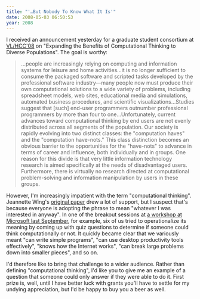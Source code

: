 ```yaml
---
title: "'…But Nobody To Know What It Is'"
date: 2008-05-03 06:50:53
year: 2008
---
```

I received an announcement yesterday for a graduate student consortium at <a href="http://vlhcc08.cs.unibw.de/">VL/HCC'08</a> on "Expanding the Benefits of Computational Thinking to Diverse Populations".  The goal is worthy:
<blockquote>…people are increasingly relying on computing and       information systems for leisure and home activities…it is no longer sufficient to consume the packaged software and scripted       tasks developed by the professional software industry—many people now       must produce their own computational solutions to a wide variety of       problems, including spreadsheet models, web sites, educational media       and simulations, automated business procedures, and scientific       visualizations…Studies       suggest that [such] end-user programmers outnumber professional programmers       by more than four to one…Unfortunately, current advances toward computational thinking by end       users are not evenly distributed across all segments of the population.       Our society is rapidly evolving into two distinct classes: the "computation       haves" and the "computation have-nots." This class distinction becomes an       obvious barrier to the opportunities for the "have-nots" to advance in       terms of career and influence, both individually and in groups. One reason       for this divide is that very little information technology research is       aimed specifically at the needs of disadvantaged users. Furthermore, there       is virtually no research directed at computational problem-solving and       information manipulation by users in these groups.</blockquote>
However, I'm increasingly impatient with the term "computational thinking".  Jeannette Wing's <a href="http://www.cs.cmu.edu/afs/cs/usr/wing/www/publications/Wing06.pdf">original paper</a> drew a lot of support, but I suspect that's because everyone is adopting the phrase to mean "whatever I was interested in anyway". In one of the breakout sessions at <a href="http://www.cs.utoronto.ca/~gvwilson/articles/cise-will-not-learn-2008.pdf">a workshop at Microsoft last September</a>, for example, six of us tried to operationalize its meaning by coming up with quiz questions to determine if someone could think computationally or not.  It quickly became clear that we variously meant "can write simple programs", "can use desktop productivity tools effectively", "knows how the Internet works", "can break large problems down into smaller pieces", and so on.

I'd therefore like to bring that challenge to a wider audience. Rather than defining "computational thinking", I'd like you to give me an example of a question that someone could only answer if they were able to do it.  First prize is, well, until I have better luck with grants you'll have to settle for my undying appreciation, but I'd be happy to buy you a beer as well.
